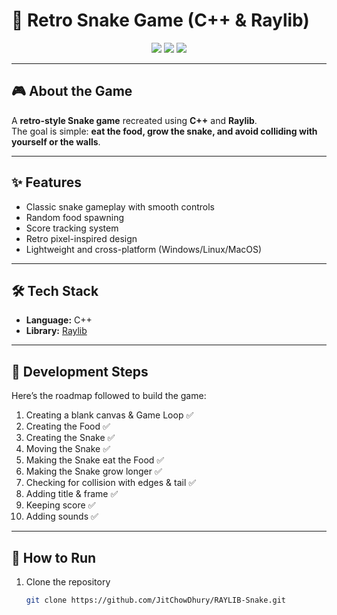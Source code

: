 # 🐍 Retro Snake Game (C++ & Raylib)

<p align="center">
  <img src="https://img.shields.io/badge/Language-C++-blue?style=for-the-badge"/>
  <img src="https://img.shields.io/badge/Library-Raylib-green?style=for-the-badge"/>
  <img src="https://img.shields.io/badge/Game-Retro_Snake-orange?style=for-the-badge"/>
</p>

<!-- <p align="center">
  <img src="preview.gif" alt="Game Preview" width="600"/>
</p> -->

---

## 🎮 About the Game

A **retro-style Snake game** recreated using **C++** and **Raylib**.  
The goal is simple: **eat the food, grow the snake, and avoid colliding with yourself or the walls**.

---

## ✨ Features

- Classic snake gameplay with smooth controls
- Random food spawning
- Score tracking system
- Retro pixel-inspired design
- Lightweight and cross-platform (Windows/Linux/MacOS)

---

## 🛠 Tech Stack

- **Language:** C++
- **Library:** [Raylib](https://www.raylib.com/)

---

## 📝 Development Steps

Here’s the roadmap followed to build the game:

1. Creating a blank canvas & Game Loop ✅
2. Creating the Food ✅
3. Creating the Snake ✅
4. Moving the Snake ✅
5. Making the Snake eat the Food ✅
6. Making the Snake grow longer ✅
7. Checking for collision with edges & tail ✅
8. Adding title & frame ✅
9. Keeping score ✅
10. Adding sounds ✅

---

## 🚀 How to Run

1. Clone the repository

   ```bash
   git clone https://github.com/JitChowDhury/RAYLIB-Snake.git

   ```
